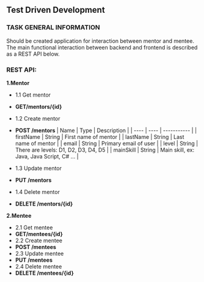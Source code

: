 Test Driven Development
-----------------------
### TASK GENERAL INFORMATION
Should be created application for interaction between mentor and mentee. The main functional interaction between backend and frontend is described as a REST API below.

### REST API:

**1.Mentor**
- 1.1 Get mentor
- **GET/mentors/{id}** 
- 1.2 Create mentor
- **POST /mentors** 
| Name | Type | Description |
| ---- | ---- | ----------- |
| firstName | String | First name of mentor |
| lastName | String | Last name of mentor |
| email | String | Primary email of user |
| level | String | There are levels: D1, D2, D3, D4, D5 |
| mainSkill | String | Main skill, ex: Java, Java Script, C# … |

- 1.3 Update mentor
- **PUT /mentors** 
- 1.4 Delete mentor
- **DELETE /mentors/{id}** 

**2.Mentee**
- 2.1 Get mentee
- **GET/mentees/{id}** 
- 2.2 Create mentee
- **POST /mentees** 
- 2.3 Update mentee
- **PUT /mentees** 
- 2.4 Delete mentee
- **DELETE /mentees/{id}** 
